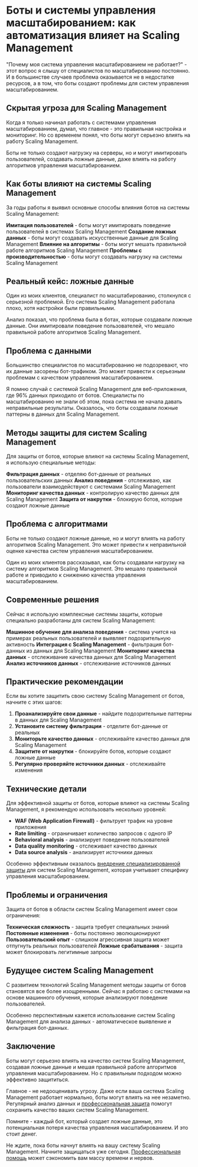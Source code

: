 ﻿# Боты и системы управления масштабированием: как автоматизация влияет на Scaling Management

"Почему моя система управления масштабированием не работает?" - этот вопрос я слышу от специалистов по масштабированию постоянно. И в большинстве случаев проблема оказывается не в недостатке ресурсов, а в том, что боты создают проблемы для систем управления масштабированием.

## Скрытая угроза для Scaling Management

Когда я только начинал работать с системами управления масштабированием, думал, что главное - это правильная настройка и мониторинг. Но со временем понял, что боты могут серьезно влиять на работу Scaling Management.

Боты не только создают нагрузку на серверы, но и могут имитировать пользователей, создавать ложные данные, даже влиять на работу алгоритмов управления масштабированием.

## Как боты влияют на системы Scaling Management

За годы работы я выявил основные способы влияния ботов на системы Scaling Management:

**Имитация пользователей** - боты могут имитировать поведение пользователей в системах Scaling Management
**Создание ложных данных** - боты могут создавать искусственные данные для Scaling Management
**Влияние на алгоритмы** - боты могут мешать правильной работе алгоритмов Scaling Management
**Проблемы с производительностью** - боты могут создавать нагрузку на системы Scaling Management

## Реальный кейс: ложные данные

Один из моих клиентов, специалист по масштабированию, столкнулся с серьезной проблемой. Его система Scaling Management работала плохо, хотя настройки были правильными.

Анализ показал, что проблема была в ботах, которые создавали ложные данные. Они имитировали поведение пользователей, что мешало правильной работе алгоритмов Scaling Management.

## Проблема с данными

Большинство специалистов по масштабированию не подозревают, что их данные засорены бот-трафиком. Это может привести к серьезным проблемам с качеством управления масштабированием.

Я помню случай с системой Scaling Management для веб-приложения, где 96% данных приходило от ботов. Специалисты по масштабированию не знали об этом, пока система не начала давать неправильные результаты. Оказалось, что боты создавали ложные паттерны в данных для Scaling Management.

## Методы защиты для систем Scaling Management

Для защиты от ботов, которые влияют на системы Scaling Management, я использую специальные методы:

**Фильтрация данных** - отделяю бот-данные от реальных пользовательских данных
**Анализ поведения** - отслеживаю, как пользователи взаимодействуют с системами Scaling Management
**Мониторинг качества данных** - контролирую качество данных для Scaling Management
**Защита от накрутки** - блокирую ботов, которые создают ложные данные

## Проблема с алгоритмами

Боты не только создают ложные данные, но и могут влиять на работу алгоритмов Scaling Management. Это может привести к неправильной оценке качества систем управления масштабированием.

Один из моих клиентов рассказывал, как боты создавали нагрузку на систему алгоритмов Scaling Management. Это мешало правильной работе и приводило к снижению качества управления масштабированием.

## Современные решения

Сейчас я использую комплексные системы защиты, которые специально разработаны для систем Scaling Management:

**Машинное обучение для анализа поведения** - система учится на примерах реальных пользователей и выявляет подозрительную активность
**Интеграция с Scaling Management** - фильтрация бот-данных из данных для Scaling Management
**Мониторинг качества данных** - отслеживание качества данных для Scaling Management
**Анализ источников данных** - отслеживание источников данных

## Практические рекомендации

Если вы хотите защитить свою систему Scaling Management от ботов, начните с этих шагов:

1. **Проанализируйте свои данные** - найдите подозрительные паттерны в данных для Scaling Management
2. **Установите систему фильтрации** - отделите бот-данные от реальных
3. **Мониторьте качество данных** - отслеживайте качество данных для Scaling Management
4. **Защитите от накрутки** - блокируйте ботов, которые создают ложные данные
5. **Регулярно проверяйте источники данных** - отслеживайте изменения

## Технические детали

Для эффективной защиты от ботов, которые влияют на системы Scaling Management, я рекомендую использовать несколько уровней:

- **WAF (Web Application Firewall)** - фильтрует трафик на уровне приложения
- **Rate limiting** - ограничивает количество запросов с одного IP
- **Behavioral analysis** - анализирует поведение пользователей
- **Data quality monitoring** - отслеживает качество данных
- **Data source analysis** - анализирует источники данных

Особенно эффективным оказалось [внедрение специализированной защиты](https://progaem.com/ustanovka-antibota-usluga-po-zashhite-ot-botov-vashih-sajtov-na-razlichnyh-cms-sistemah.html) для систем Scaling Management, которая учитывает специфику управления масштабированием.

## Проблемы и ограничения

Защита от ботов в области систем Scaling Management имеет свои ограничения:

**Техническая сложность** - защита требует специальных знаний
**Постоянные изменения** - боты постоянно эволюционируют
**Пользовательский опыт** - слишком агрессивная защита может отпугнуть реальных пользователей
**Ложные срабатывания** - защита может блокировать легитимные запросы

## Будущее систем Scaling Management

С развитием технологий Scaling Management методы защиты от ботов становятся все более изощренными. Сейчас я работаю с системами на основе машинного обучения, которые анализируют поведение пользователей.

Особенно перспективным кажется использование систем Scaling Management для анализа данных - автоматическое выявление и фильтрация бот-данных.

## Заключение

Боты могут серьезно влиять на качество систем Scaling Management, создавая ложные данные и мешая правильной работе алгоритмов управления масштабированием. Но с правильным подходом можно эффективно защититься.

Главное - не недооценивать угрозу. Даже если ваша система Scaling Management работает нормально, боты могут влиять на нее незаметно. Регулярный анализ данных и [профессиональная защита](https://progaem.com/ustanovka-antibota-usluga-po-zashhite-ot-botov-vashih-sajtov-na-razlichnyh-cms-sistemah.html) помогут сохранить качество ваших систем Scaling Management.

Помните - каждый бот, который создает ложные данные, это потенциальная потеря качества управления масштабированием. И это стоит денег.

Не ждите, пока боты начнут влиять на вашу систему Scaling Management. Начните защищаться уже сегодня. [Профессиональная помощь](https://progaem.com/ustanovka-antibota-usluga-po-zashhite-ot-botov-vashih-sajtov-na-razlichnyh-cms-sistemah.html) может сэкономить вам массу времени и нервов.
